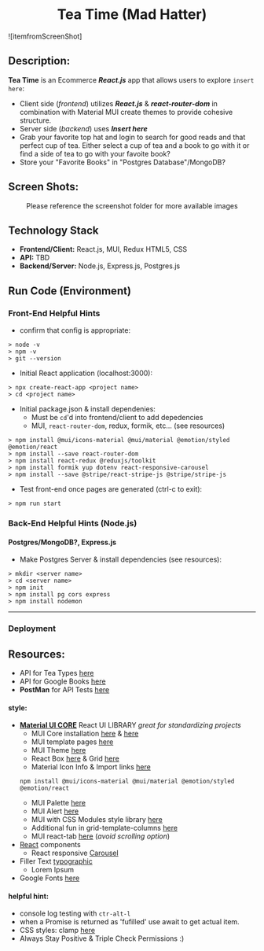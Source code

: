 <h1 align="center">Tea Time (Mad Hatter)</h1>

![itemfromScreenShot]

## Description:
**Tea Time** is an Ecommerce ***React.js*** app that allows users to explore `insert here`:
- Client side (*frontend*) utilizes ***React.js*** & ***react-router-dom*** in combination with Material MUI create themes to provide cohesive structure. 
- Server side (*backend*) uses ***Insert here***
- Grab your favorite top hat and login to search for good reads and that perfect cup of tea. Either select a cup of tea and a book to go with it or find a side of tea to go with your favoite book? 
- Store your "Favorite Books" in "Postgres Database"/MongoDB?

## Screen Shots:
<p align="center">Please reference the screenshot folder for more available images</p>


## Technology Stack
- **Frontend/Client:** React.js, MUI, Redux HTML5, CSS
- **API:** TBD
- **Backend/Server:** Node.js, Express.js, Postgres.js

## Run Code (Environment)

### Front-End Helpful Hints 
- confirm that config is appropriate:
```
> node -v
> npm -v
> git --version
```
- Initial React application (localhost:3000):
```
> npx create-react-app <project name>
> cd <project name>
```
- Initial package.json & install dependenies:
    - Must be `cd`'d into frontend/client to add depedencies
    - MUI, `react-router-dom`, redux, formik, etc... (see resources)
    
```
> npm install @mui/icons-material @mui/material @emotion/styled @emotion/react
> npm install --save react-router-dom
> npm install react-redux @reduxjs/toolkit
> npm install formik yup dotenv react-responsive-carousel
> npm install --save @stripe/react-stripe-js @stripe/stripe-js
```
- Test front-end once pages are generated (ctrl-c to exit):
```
> npm run start
```

### Back-End Helpful Hints (Node.js)
#### Postgres/MongoDB?, Express.js
- Make Postgres Server & install dependencies (see resources):
```
> mkdir <server name>
> cd <server name>
> npm init
> npm install pg cors express
> npm install nodemon
```

--------------------------
### Deployment

## Resources:
- API for Tea Types [here](https://boonakitea.cyclic.app/)
- API for Google Books [here](https://developers.google.com/books/docs/overview)
- **PostMan** for API Tests [here](https://www.postman.com/)


#### **style:** 
- **[Material UI CORE](https://mui.com/)** React UI LIBRARY *great for standardizing projects*
    - MUI Core installation [here](https://www.npmjs.com/package/@mui/material) & [here](https://mui.com/material-ui/getting-started/installation/)
    - MUI template pages [here](https://mui.com/material-ui/getting-started/templates/)
    - MUI Theme [here](https://mui.com/material-ui/customization/theming/)
    - React Box [here](https://mui.com/material-ui/react-box/) & Grid [here](https://mui.com/material-ui/react-grid/)
    - Material Icon Info & Import links [here](https://mui.com/material-ui/material-icons/)
    ```
    npm install @mui/icons-material @mui/material @emotion/styled @emotion/react
    ```
    - MUI Palette [here](https://mui.com/material-ui/customization/palette/)
    - MUI Alert [here](https://mui.com/material-ui/react-alert/)
    - MUI with CSS Modules style library [here](https://mui.com/material-ui/guides/interoperability/)
    - Additional fun in grid-template-columns [here](https://developer.mozilla.org/en-US/docs/Web/CSS/grid-template-columns)
    - MUI react-tab [here](https://mui.com/material-ui/react-tabs/) (*avoid scrolling option*)
- [React](https://react.dev/) components
    - React responsive [Carousel](https://www.npmjs.com/package/react-responsive-carousel)
- Filler Text [typographic](https://generator.lorem-ipsum.info/)
    - Lorem Ipsum 
- Google Fonts [here](https://fonts.google.com/)

#### **helpful hint:** 
- console log testing with `ctr-alt-l` 
- when a Promise is returned as 'fufilled' use await to get actual item.
- CSS styles: clamp [here](https://developer.mozilla.org/en-US/docs/Web/CSS/clamp)
- Always Stay Positive & Triple Check Permissions :)


<!-- 
### TODO stx: 
Future Structure (stx):


-->